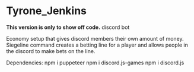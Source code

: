# Tyrone_Jenkins
**This version is only to show off code.**
discord bot

Economy setup that gives discord members their own amount of money.
Siegeline command creates a betting line for a player and allows people in the discord to make bets on the line.



Dependencies:
npm i puppeteer
npm i discord.js-games
npm i discord.js
